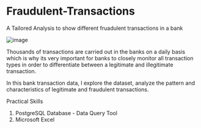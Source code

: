 # Fraudulent-Transactions
A Tailored Analysis to show different fruadulent transactions in a bank

![image](https://media.product.which.co.uk/prod/images/original/gm-916032d6-f817-4faf-b5fa-58a071b341a2-31-given-fraudster-bank-details.jpg)

Thousands of transactions are carried out in the banks on a daily basis which is why its very important for banks to closely monitor all transaction types in order to differentiate between a legitimate and illegitimate transaction.

In this bank transaction data, I explore the dataset, analyze the pattern and characteristics of legitimate and fraudulent transactions.

Practical Skills
1. PostgreSQL Database - Data Query Tool
2. Microsoft Excel
